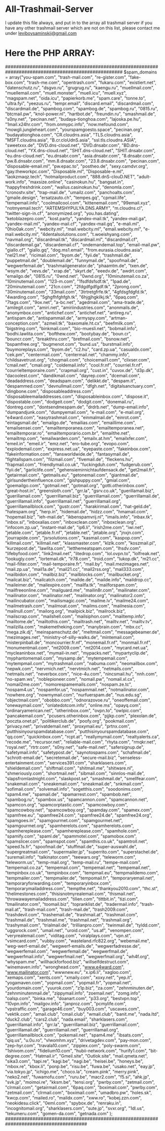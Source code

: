 # All-Trashmail-Server
I update this file always, and put in to the array all trashmail server
if you have any other trashmail server which are not on this list, please contact me under leviboysaminskij@gmail.com

# Here the PHP ARRAY:

###################################################################################################
$spam_domains = array("you-spam.com",
"trash-mail.com",
"re-gister.com",
"fake-box.com",
"trash-me.com",
"opentrash.com",
"fukaru.com",
"existiert.net",
"datenschutz.ru",
"dsgvo.ru",
"grugrug.ru",
"kaengu.ru",
"muellmail.com",
"muellemail.com",
"muell.monster",
"muell.icu",
"muell.xyz",
"magspam.net",
"oida.icu",
"papierkorb.me",
"spam.care",
"tonne.to",
"ultra.fyi",
"yeezus.ru",
"tempr.email",
"discard.email",
"discardmail.com",
"discardmail.de",
"spambog.com",
"spambog.de",
"spambog.ru",
"0815.ru",
"btcmail.pw",
"knol-power.nl",
"hartbot.de",
"freundin.ru",
"smashmail.de",
"s0ny.net",
"pecinan.net",
"budaya-tionghoa.com",
"lajoska.pe.hu",
"1mail.x24hr.com",
"from.onmypc.info",
"now.mefound.com",
"mowgli.jungleheart.com",
"yourspamgoesto.space",
"pecinan.org",
"budayationghoa.com",
"CR.cloudns.asia",
"TLS.cloudns.asia",
"MSFT.cloudns.asia",
"B.cr.cloUdnS.asia",
"ssl.tls.cloudns.ASIA",
"sweetxxx.de",
"DVD.dns-cloud.net",
"DVD.dnsabr.com",
"BD.dns-cloud.net",
"YX.dns-cloud.net",
"SHIT.dns-cloud.net",
"SHIT.dnsabr.com",
"eu.dns-cloud.net",
"eu.dnsabr.com",
"asia.dnsabr.com",
"8.dnsabr.com",
"pw.8.dnsabr.com",
"mm.8.dnsabr.com",
"23.8.dnsabr.com",
"pecinan.com",
"disposable-email.ml",
"pw.epac.to",
"postheo.de",
"sexy.camdvr.org",
"gay.theworkpc.com",
"Disposable.ml",
"Disposable-e.ml",
"laokzmaqz.tech",
"hotmailproduct.com",
"888.dnS-clouD.NET",
"adult-work.info",
"maxsize.online",
"casinokun.hu",
"bangsat.in",
"happyfreshdrink.com",
"wallus.casinokun.hu",
"denomla.com",
"cronostv.site",
"trap-mail.de",
"umailz.com",
"panchoalts.com",
"gmaile.design",
"ersatzauto.ch",
"tempes.gq",
"cpmail.life",
"tempemail.info",
"coolmailcool.com",
"kittenemail.com",
"99email.xyz",
"notmyemail.tech",
"ARTEMSHYPULYA.DNS.ARMY",
"m.cloudns.cl",
"twitter-sign-in.cf",
"anonymized.org",
"you.has.dating",
"ketoblazepro.com",
"kost.party",
"yandex-mail.tk",
"yandex-mail.ga",
"yandex-mail.ml",
"yandex-mail.cf",
"yandex-mail.gq",
"e-mali.ml",
"0hio0ak.com",
"webcity.ml",
"mail.webcity.ml",
"email.webcity.ml",
"e-mail.webcity.ml",
"4dentalsolutions.com",
"t.woeishyang.com",
"navmail.org",
"discardmail.tk",
"discardmail.ml",
"discardmail.cf",
"discardemail.ga",
"discardemail.cf",
"ondemandemail.top",
"email-mail.pw",
"giallo.cf",
"giallo.gq",
"dog.ms1.email",
"from.eurasia.cloudns.asia",
"nel21.me",
"ricimail.com",
"byom.de",
"fyii.de",
"trashmail.de",
"puppetmail.de",
"doublemail.de",
"funnymail.de",
"spoofmail.de",
"wegwerfemail.de",
"trashmailgenerator.de",
"phaamtm.de",
"txen.de",
"wsym.de",
"vevs.de",
"xrap.de",
"skyrt.de",
"eeedv.de",
"awdrt.com",
"emailgo.de",
"0815.ru",
"0wnd.net",
"0wnd.org",
"10minutemail.co.za",
"10minutemail.com",
"123-m.com",
"1fsdfdsfsdf.tk",
"1pad.de",
"20minutemail.com",
"21cn.com",
"2fdgdfgdfgdf.tk",
"2prong.com",
"30minutemail.com",
"33mail.com",
"3trtretgfrfe.tk",
"4gfdsgfdgfd.tk",
"4warding.com",
"5ghgfhfghfgh.tk",
"6hjgjhgkilkj.tk",
"6paq.com",
"7tags.com",
"9ox.net",
"a-bc.net",
"agedmail.com",
"ama-trade.de",
"amilegit.com",
"amiri.net",
"amiriindustries.com",
"anonmails.de",
"anonymbox.com",
"antichef.com",
"antichef.net",
"antireg.ru",
"antispam.de",
"antispammail.de",
"armyspy.com",
"artman-conception.com",
"azmeil.tk",
"baxomale.ht.cx",
"beefmilk.com",
"bigstring.com",
"binkmail.com",
"bio-muesli.net",
"bobmail.info",
"bodhi.lawlita.com",
"bofthew.com",
"bootybay.de",
"boun.cr",
"bouncr.com",
"breakthru.com",
"brefmail.com",
"bsnow.net",
"bspamfree.org",
"bugmenot.com",
"bund.us",
"burstmail.info",
"buymoreplays.com",
"byom.de",
"c2.hu",
"card.zp.ua",
"casualdx.com",
"cek.pm",
"centermail.com",
"centermail.net",
"chammy.info",
"childsavetrust.org",
"chogmail.com",
"choicemail1.com",
"clixser.com",
"cmail.net",
"cmail.org",
"coldemail.info",
"cool.fr.nf",
"courriel.fr.nf",
"courrieltemporaire.com",
"crapmail.org",
"cust.in",
"cuvox.de",
"d3p.dk",
"dacoolest.com",
"dandikmail.com",
"dayrep.com",
"dcemail.com",
"deadaddress.com",
"deadspam.com",
"delikkt.de",
"despam.it",
"despammed.com",
"devnullmail.com",
"dfgh.net",
"digitalsanctuary.com",
"dingbone.com",
"disposableaddress.com",
"disposableemailaddresses.com",
"disposableinbox.com",
"dispose.it",
"dispostable.com",
"dodgeit.com",
"dodgit.com",
"donemail.ru",
"dontreg.com",
"dontsendmespam.de",
"drdrb.net",
"dump-email.info",
"dumpandjunk.com",
"dumpyemail.com",
"e-mail.com",
"e-mail.org",
"e4ward.com",
"easytrashmail.com",
"einmalmail.de",
"einrot.com",
"eintagsmail.de",
"emailgo.de",
"emailias.com",
"emaillime.com",
"emailsensei.com",
"emailtemporanea.com",
"emailtemporanea.net",
"emailtemporar.ro",
"emailtemporario.com.br",
"emailthe.net",
"emailtmp.com",
"emailwarden.com",
"emailx.at.hm",
"emailxfer.com",
"emeil.in",
"emeil.ir",
"emz.net",
"ero-tube.org",
"evopo.com",
"explodemail.com",
"express.net.ua",
"eyepaste.com",
"fakeinbox.com",
"fakeinformation.com",
"fansworldwide.de",
"fantasymail.de",
"fightallspam.com",
"filzmail.com",
"fivemail.de",
"fleckens.hu",
"frapmail.com",
"friendlymail.co.uk",
"fuckingduh.com",
"fudgerub.com",
"fyii.de",
"garliclife.com",
"gehensiemirnichtaufdensack.de",
"get2mail.fr",
"getairmail.com",
"getmails.eu",
"getonemail.com",
"giantmail.de",
"girlsundertheinfluence.com",
"gishpuppy.com",
"gmial.com",
"goemailgo.com",
"gotmail.net",
"gotmail.org",
"gotti.otherinbox.com",
"great-host.in",
"greensloth.com",
"grr.la",
"gsrv.co.uk",
"guerillamail.biz",
"guerillamail.com",
"guerrillamail.biz",
"guerrillamail.com",
"guerrillamail.de",
"guerrillamail.info",
"guerrillamail.net",
"guerrillamail.org",
"guerrillamailblock.com",
"gustr.com",
"harakirimail.com",
"hat-geld.de",
"hatespam.org",
"herp.in",
"hidemail.de",
"hidzz.com",
"hmamail.com",
"hopemail.biz",
"ieh-mail.de",
"ikbenspamvrij.nl",
"imails.info",
"inbax.tk",
"inbox.si",
"inboxalias.com",
"inboxclean.com",
"inboxclean.org",
"infocom.zp.ua",
"instant-mail.de",
"ip6.li",
"irish2me.com",
"iwi.net",
"jetable.com",
"jetable.fr.nf",
"jetable.net",
"jetable.org",
"jnxjn.com",
"jourrapide.com",
"jsrsolutions.com",
"kasmail.com",
"kaspop.com",
"killmail.com",
"killmail.net",
"klassmaster.com",
"klzlk.com",
"koszmail.pl",
"kurzepost.de",
"lawlita.com",
"letthemeatspam.com",
"lhsdv.com",
"lifebyfood.com",
"link2mail.net",
"litedrop.com",
"lol.ovpn.to",
"lolfreak.net",
"lookugly.com",
"lortemail.dk",
"lr78.com",
"lroid.com",
"lukop.dk",
"m21.cc",
"mail-filter.com",
"mail-temporaire.fr",
"mail.by",
"mail.mezimages.net",
"mail.zp.ua",
"mail1a.de",
"mail21.cc",
"mail2rss.org",
"mail333.com",
"mailbidon.com",
"mailbiz.biz",
"mailblocks.com",
"mailbucket.org",
"mailcat.biz",
"mailcatch.com",
"mailde.de",
"mailde.info",
"maildrop.cc",
"maileimer.de",
"mailexpire.com",
"mailfa.tk",
"mailforspam.com",
"mailfreeonline.com",
"mailguard.me",
"mailin8r.com",
"mailinater.com",
"mailinator.com",
"mailinator.net",
"mailinator.org",
"mailinator2.com",
"mailincubator.com",
"mailismagic.com",
"mailme.lv",
"mailme24.com",
"mailmetrash.com",
"mailmoat.com",
"mailms.com",
"mailnesia.com",
"mailnull.com",
"mailorg.org",
"mailpick.biz",
"mailrock.biz",
"mailscrap.com",
"mailshell.com",
"mailsiphon.com",
"mailtemp.info",
"mailtome.de",
"mailtothis.com",
"mailtrash.net",
"mailtv.net",
"mailtv.tv",
"mailzilla.com",
"makemetheking.com",
"manybrain.com",
"mbx.cc",
"mega.zik.dj",
"meinspamschutz.de",
"meltmail.com",
"messagebeamer.de",
"mezimages.net",
"ministry-of-silly-walks.de",
"mintemail.com",
"misterpinball.de",
"moncourrier.fr.nf",
"monemail.fr.nf",
"monmail.fr.nf",
"monumentmail.com",
"mt2009.com",
"mt2014.com",
"mycard.net.ua",
"mycleaninbox.net",
"mymail-in.net",
"mypacks.net",
"mypartyclip.de",
"myphantomemail.com",
"mysamp.de",
"mytempemail.com",
"mytempmail.com",
"mytrashmail.com",
"nabuma.com",
"neomailbox.com",
"nepwk.com",
"nervmich.net",
"nervtmich.net",
"netmails.com",
"netmails.net",
"neverbox.com",
"nice-4u.com",
"nincsmail.hu",
"nnh.com",
"no-spam.ws",
"noblepioneer.com",
"nomail.pw",
"nomail.xl.cx",
"nomail2me.com",
"nomorespamemails.com",
"nospam.ze.tc",
"nospam4.us",
"nospamfor.us",
"nospammail.net",
"notmailinator.com",
"nowhere.org",
"nowmymail.com",
"nurfuerspam.de",
"nus.edu.sg",
"objectmail.com",
"obobbo.com",
"odnorazovoe.ru",
"oneoffemail.com",
"onewaymail.com",
"onlatedotcom.info",
"online.ms",
"opayq.com",
"ordinaryamerican.net",
"otherinbox.com",
"ovpn.to",
"owlpic.com",
"pancakemail.com",
"pcusers.otherinbox.com",
"pjjkp.com",
"plexolan.de",
"poczta.onet.pl",
"politikerclub.de",
"poofy.org",
"pookmail.com",
"privacy.net",
"privatdemail.net",
"proxymail.eu",
"prtnx.com",
"putthisinyourspamdatabase.com",
"putthisinyourspamdatabase.com",
"qq.com",
"quickinbox.com",
"rcpt.at",
"reallymymail.com",
"realtyalerts.ca",
"recode.me",
"recursor.net",
"reliable-mail.com",
"rhyta.com",
"rmqkr.net",
"royal.net",
"rtrtr.com",
"s0ny.net",
"safe-mail.net",
"safersignup.de",
"safetymail.info",
"safetypost.de",
"saynotospams.com",
"schafmail.de",
"schrott-email.de",
"secretemail.de",
"secure-mail.biz",
"senseless-entertainment.com",
"services391.com",
"sharklasers.com",
"shieldemail.com",
"shiftmail.com",
"shitmail.me",
"shitware.nl",
"shmeriously.com",
"shortmail.net",
"sibmail.com",
"sinnlos-mail.de",
"slapsfromlastnight.com",
"slaskpost.se",
"smashmail.de",
"smellfear.com",
"snakemail.com",
"sneakemail.com",
"sneakmail.de",
"snkmail.com",
"sofimail.com",
"solvemail.info",
"sogetthis.com",
"soodonims.com",
"spam4.me",
"spamail.de",
"spamarrest.com",
"spambob.net",
"spambog.ru",
"spambox.us",
"spamcannon.com",
"spamcannon.net",
"spamcon.org",
"spamcorptastic.com",
"spamcowboy.com",
"spamcowboy.net",
"spamcowboy.org",
"spamday.com",
"spamex.com",
"spamfree.eu",
"spamfree24.com",
"spamfree24.de",
"spamfree24.org",
"spamgoes.in",
"spamgourmet.com",
"spamgourmet.net",
"spamgourmet.org",
"spamherelots.com",
"spamherelots.com",
"spamhereplease.com",
"spamhereplease.com",
"spamhole.com",
"spamify.com",
"spaml.de",
"spammotel.com",
"spamobox.com",
"spamslicer.com",
"spamspot.com",
"spamthis.co.uk",
"spamtroll.net",
"speed.1s.fr",
"spoofmail.de",
"stuffmail.de",
"super-auswahl.de",
"supergreatmail.com",
"supermailer.jp",
"superrito.com",
"superstachel.de",
"suremail.info",
"talkinator.com",
"teewars.org",
"teleworm.com",
"teleworm.us",
"temp-mail.org",
"temp-mail.ru",
"tempe-mail.com",
"tempemail.co.za",
"tempemail.com",
"tempemail.net",
"tempemail.net",
"tempinbox.co.uk",
"tempinbox.com",
"tempmail.eu",
"tempmaildemo.com",
"tempmailer.com",
"tempmailer.de",
"tempomail.fr",
"temporaryemail.net",
"temporaryforwarding.com",
"temporaryinbox.com",
"temporarymailaddress.com",
"tempthe.net",
"thankyou2010.com",
"thc.st",
"thelimestones.com",
"thisisnotmyrealemail.com",
"thismail.net",
"throwawayemailaddress.com",
"tilien.com",
"tittbit.in",
"tizi.com",
"tmailinator.com",
"toomail.biz",
"topranklist.de",
"tradermail.info",
"trash-mail.at",
"trash-mail.com",
"trash-mail.de",
"trash2009.com",
"trashdevil.com",
"trashemail.de",
"trashmail.at",
"trashmail.com",
"trashmail.de",
"trashmail.me",
"trashmail.net",
"trashmail.org",
"trashymail.com",
"trialmail.de",
"trillianpro.com",
"twinmail.de",
"tyldd.com",
"uggsrock.com",
"umail.net",
"uroid.com",
"us.af",
"venompen.com",
"veryrealemail.com",
"viditag.com",
"viralplays.com",
"vpn.st",
"vsimcard.com",
"vubby.com",
"wasteland.rfc822.org",
"webemail.me",
"weg-werf-email.de",
"wegwerf-emails.de",
"wegwerfadresse.de",
"wegwerfemail.com",
"wegwerfemail.de",
"wegwerfmail.de",
"wegwerfmail.info",
"wegwerfmail.net",
"wegwerfmail.org",
"wh4f.org",
"whyspam.me",
"willhackforfood.biz",
"willselfdestruct.com",
"winemaven.info",
"wronghead.com",
"www.e4ward.com",
"www.mailinator.com",
"wwwnew.eu",
"x.ip6.li",
"xagloo.com",
"xemaps.com",
"xents.com",
"xmaily.com",
"xoxy.net",
"yep.it",
"yogamaven.com",
"yopmail.com",
"yopmail.fr",
"yopmail.net",
"yourdomain.com",
"yuurok.com",
"z1p.biz",
"za.com",
"zehnminuten.de",
"zehnminutenmail.de",
"zippymail.info",
"zoemail.net",
"zomg.info",
"oalsp.com",
"binka.me",
"doanart.com",
"p33.org",
"bestvpn.top",
"10vpn.info",
"mailgov.info",
"janproz.com",
"pcmylife.com",
"vpstraffic.com",
"garage46.com",
"buy003.com",
"uscaves.com",
"vektik.com",
"amail.club",
"cmail.club",
"wmail.club",
"banit.me",
"nada.ltd",
"duck2.club",
"cars2.club",
"nada.email",
"sharklasers.com",
"guerrillamail.info",
"grr.la",
"guerrillamail.biz",
"guerrillamail.com",
"guerrillamail.de",
"guerrillamail.net",
"guerrillamail.org",
"guerrillamailblock.com",
"pokemail.net",
"spam4.me",
"ibsats.com",
"qiq.us",
"u.0u.ro",
"vlwomhm.xyz",
"drivetagdev.com",
"pay-mon.com",
"zep-hyr.com",
"travala10.com",
"zippiex.com",
"poly-swarm.com",
"1shivom.com",
"fidelium10.com",
"hubii-network.com",
"hurify1.com",
"bit-degree.com",
"Hatmail.ir",
"Gmeil.site",
"Outlok.site",
"mail.qmeta.net",
"sika3.com",
"tapi.re",
"kagi.be",
"nagi.be",
"heisei.be",
"honeys.be",
"mbox.re",
"kbox.li",
"ponp.be",
"risu.be",
"fuwa.be",
"usako.net",
"eay.jp",
"via.tokyo.jp",
"ichigo.me",
"choco.la",
"cream.pink",
"merry.pink",
"neko2.net",
"fuwamofu.com",
"ruru.be",
"macr2.com",
"f5.si",
"ahk.jp",
"svk.jp",
"moimoi.re",
"kksm.be",
"tensi.org",
"pwrby.com",
"zetmail.com",
"clrmail.com",
"getairmail.com",
"6paq.com",
"boximail.com",
"pwrby.com",
"zetmail.com",
"clrmail.com",
"boximail.com",
"umadbro.pw",
"holes.sk",
"kwcp.com",
"mailed.ro",
"maildx.com",
"xww.ro",
"kobej.zzn.com",
"neokidesu.click",
"0eml.com",
"spybox.de",
"renraku.in",
"incognitomail.org",
"sharklasers.com",
"sute.jp",
"svxr.org",
"1dl.us",
"tekumeru.com",
"gomen-da.com",
"getnada.com"
);
######################################################################################
